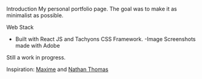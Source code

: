 Introduction
My personal portfolio page. The goal was to make it as minimalist as possible.

Web Stack
- Built with React JS and Tachyons CSS Framework.
-Image Screenshots made with Adobe



Still a work in progress.


Inspiration:
[Maxime](https://maximeheckel.com) and [Nathan Thomas](https://nathanthomas.dev)
